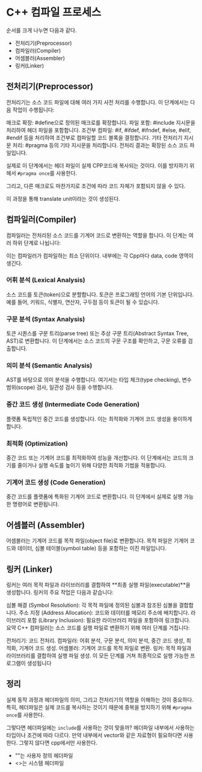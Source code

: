 # C++ 컴파일 프로세스

순서를 크게 나누면 다음과 같다.

- 전처리기(Preprocessor)
- 컴파일러(Compiler)
- 어셈블러(Assembler)
- 링커(Linker)

## 전처리기(Preprocessor)

전처리기는 소스 코드 파일에 대해 여러 가지 사전 처리를 수행합니다. 이 단계에서는 다음 작업이 수행됩니다:

매크로 확장: #define으로 정의된 매크로를 확장합니다.
파일 포함: #include 지시문을 처리하여 헤더 파일을 포함합니다.
조건부 컴파일: #if, #ifdef, #ifndef, #else, #elif, #endif 등을 처리하여 조건부로 컴파일할 코드 블록을 결정합니다.
기타 전처리기 지시문 처리: #pragma 등의 기타 지시문을 처리합니다.
전처리 결과는 확장된 소스 코드 파일입니다.

실제로 이 단계에서는 헤더 파일이 실제 CPP코드에 복사되는 것이다. 이를 방지하기 위헤서 `#pragma once`를 사용한다.

그리고, 다른 매크로도 마찬가지로 조건에 따라 코드 자체가 포함되지 않을 수 있다.

이 과정을 통해 translate unit이라는 것이 생성된다.

## 컴파일러(Compiler)

컴파일러는 전처리된 소스 코드를 기계어 코드로 변환하는 역할을 합니다. 이 단계는 여러 하위 단계로 나뉩니다:

이는 컴파일러가 컴파일하는 최소 단위이다. 내부에는 각 Cpp마다 data, code 영역이 생긴다.

### 어휘 분석 (Lexical Analysis)

소스 코드를 토큰(token)으로 분할합니다. 토큰은 프로그래밍 언어의 기본 단위입니다. 예를 들어, 키워드, 식별자, 연산자, 구두점 등이 토큰이 될 수 있습니다.

### 구문 분석 (Syntax Analysis)

토큰 시퀀스를 구문 트리(parse tree) 또는 추상 구문 트리(Abstract Syntax Tree, AST)로 변환합니다. 이 단계에서는 소스 코드의 구문 구조를 확인하고, 구문 오류를 검출합니다.

### 의미 분석 (Semantic Analysis)

AST를 바탕으로 의미 분석을 수행합니다. 여기서는 타입 체크(type checking), 변수 범위(scope) 검사, 일관성 검사 등을 수행합니다.

### 중간 코드 생성 (Intermediate Code Generation)

플랫폼 독립적인 중간 코드를 생성합니다. 이는 최적화와 기계어 코드 생성을 용이하게 합니다.

### 최적화 (Optimization)

중간 코드 또는 기계어 코드를 최적화하여 성능을 개선합니다. 이 단계에서는 코드의 크기를 줄이거나 실행 속도를 높이기 위해 다양한 최적화 기법을 적용합니다.

### 기계어 코드 생성 (Code Generation)

중간 코드를 플랫폼에 특화된 기계어 코드로 변환합니다. 이 단계에서 실제로 실행 가능한 명령어로 변환됩니다.

## 어셈블러 (Assembler)

어셈블러는 기계어 코드를 목적 파일(object file)로 변환합니다. 목적 파일은 기계어 코드와 데이터, 심볼 테이블(symbol table) 등을 포함하는 이진 파일입니다.

## 링커 (Linker)

링커는 여러 목적 파일과 라이브러리를 결합하여 **최종 실행 파일(executable)**을 생성합니다. 링커의 주요 작업은 다음과 같습니다:

심볼 해결 (Symbol Resolution): 각 목적 파일에 정의된 심볼과 참조된 심볼을 결합합니다.
주소 지정 (Address Allocation): 코드와 데이터를 메모리 주소에 배치합니다.
라이브러리 포함 (Library Inclusion): 필요한 라이브러리 파일을 포함하여 링크합니다.
요약
C++ 컴파일러는 소스 코드를 실행 파일로 변환하기 위해 여러 단계를 거칩니다:

전처리기: 코드 전처리.
컴파일러: 어휘 분석, 구문 분석, 의미 분석, 중간 코드 생성, 최적화, 기계어 코드 생성.
어셈블러: 기계어 코드를 목적 파일로 변환.
링커: 목적 파일과 라이브러리를 결합하여 실행 파일 생성.
이 모든 단계를 거쳐 최종적으로 실행 가능한 프로그램이 생성됩니다

## 정리

실제 동작 과정과 헤더파일의 의미, 그리고 전처리기의 역할을 이해하는 것이 중요하다. 특히, 헤더파일은 실제 코드를 복사하는 것이기 때문에 중복을 방지하기 위해 `#pragma once`를 사용한다.

그렇다면 헤더파일에는 `include`를 사용하는 것이 맞을까? 헤더파일 내부에서 사용하는 타입이나 조건에 따라 다르다. 만약 내부에서 vector와 같은 자료형이 필요하다면 사용한다. 그렇지 않다면 cpp에서만 사용한다.

- ""는 사용자 정의 헤더파일
- <>는 시스템 헤더파일